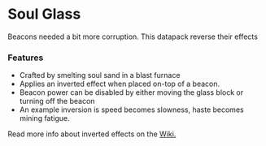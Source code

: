 # Soul Glass<!--$headerTitle--><!--$pmc:delete-->

Beacons needed a bit more corruption. This datapack reverse their effects<!--$pmc:headerSize-->

### Features
- Crafted by smelting soul sand in a blast furnace
- Applies an inverted effect when placed on-top of a beacon.
- Beacon power can be disabled by either moving the glass block or turning off the beacon
- An example inversion is speed becomes slowness, haste becomes mining fatigue.

Read more info about inverted effects on the [Wiki.](https://wiki.gm4.co/Soul_Glass)

